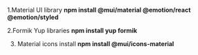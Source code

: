 1.Material UI library 
**npm install @mui/material @emotion/react @emotion/styled**

2.Formik Yup libraries
**npm install yup formik**

3. Material icons install
**npm install @mui/icons-material**

